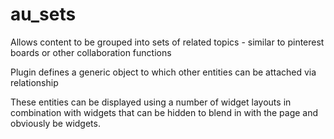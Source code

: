 au_sets
=======

Allows content to be grouped into sets of related topics - similar to pinterest boards or other collaboration functions

Plugin defines a generic object to which other entities can be attached via relationship

These entities can be displayed using a number of widget layouts in combination with widgets that can be hidden
to blend in with the page and obviously be widgets.